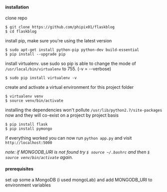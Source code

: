 #### installation
clone repo
```
$ git clone https://github.com/phipix01/flaskblog
$ cd flaskblog
```
install pip, make sure you're using the latest version
```
$ sudo apt-get install python-pip python-dev build-essential
$ pip install --upgrade pip
```
install virtualenv. use sudo so pip is able to change the mode of `/usr/local/bin/virtualenv` to 755. (-v = --verbose)
```
$ sudo pip install virtualenv -v

```
create and activate a virtual environment for this project folder
```
$ virtualenv venv
$ source venv/bin/activate

```
installing the dependencies won't pollute `/usr/lib/python2.7/site-packages` now and they will co-exist on a project by project basis
```
$ pip install flask
$ pip install pymongo
```
if everything worked you can now run `python app.py` and visit `http://localhost:5000`

_note: if MONGODB_URI is not found try `$ source ~/.bashrc` and then `$ source venv/bin/activate` again._

#### prerequisites
set up some a MongoDB (i used mongoLab) and add MONGODB_URI to environment variables
